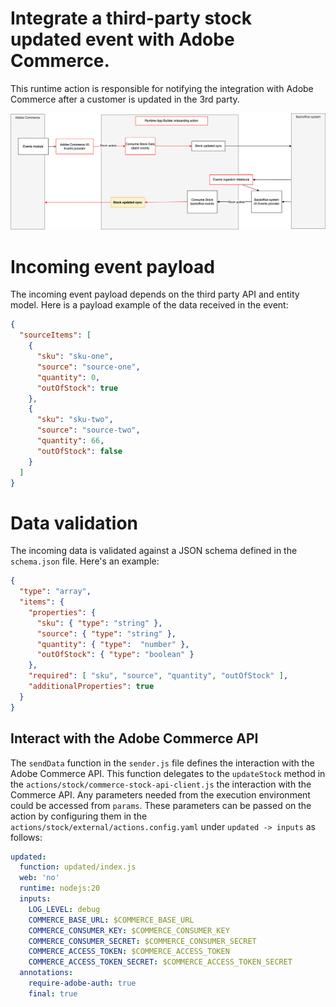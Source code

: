 # Integrate a third-party stock updated event with Adobe Commerce.
This runtime action is responsible for notifying the integration with Adobe Commerce after a customer is updated in the 3rd party.

![Alt text](ExternalStockUpdateSync.png "Title")

# Incoming event payload
The incoming event payload depends on the third party API and entity model.
Here is a payload example of the data received in the event:
```json
{
  "sourceItems": [
    {
      "sku": "sku-one",
      "source": "source-one",
      "quantity": 0,
      "outOfStock": true
    },
    {
      "sku": "sku-two",
      "source": "source-two",
      "quantity": 66,
      "outOfStock": false
    }
  ]
}
```

# Data validation
The incoming data is validated against a JSON schema defined in the `schema.json` file.
Here's an example:
```json
{
  "type": "array",
  "items": {
    "properties": {
      "sku": { "type": "string" },
      "source": { "type": "string" },
      "quantity": { "type":  "number" },
      "outOfStock": { "type": "boolean" }
    },
    "required": [ "sku", "source", "quantity", "outOfStock" ],
    "additionalProperties": true
  }
}
```

## Interact with the Adobe Commerce API
The `sendData` function in the `sender.js` file defines the interaction with the Adobe Commerce API.
This function delegates to the `updateStock` method in the `actions/stock/commerce-stock-api-client.js` the interaction with the Commerce API.
Any parameters needed from the execution environment could be accessed from `params`.
These parameters can be passed on the action by configuring them in the  `actions/stock/external/actions.config.yaml` under `updated -> inputs` as follows:
```yaml
updated:
  function: updated/index.js
  web: 'no'
  runtime: nodejs:20
  inputs:
    LOG_LEVEL: debug
    COMMERCE_BASE_URL: $COMMERCE_BASE_URL
    COMMERCE_CONSUMER_KEY: $COMMERCE_CONSUMER_KEY
    COMMERCE_CONSUMER_SECRET: $COMMERCE_CONSUMER_SECRET
    COMMERCE_ACCESS_TOKEN: $COMMERCE_ACCESS_TOKEN
    COMMERCE_ACCESS_TOKEN_SECRET: $COMMERCE_ACCESS_TOKEN_SECRET
  annotations:
    require-adobe-auth: true
    final: true
```
